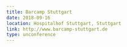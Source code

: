 ```yaml
---
title: Barcamp Stuttgart
date: 2018-09-16
location: Hospitalhof Stuttgart, Stuttgart
link: http://www.barcamp-stuttgart.de
type: unconference
---
```

